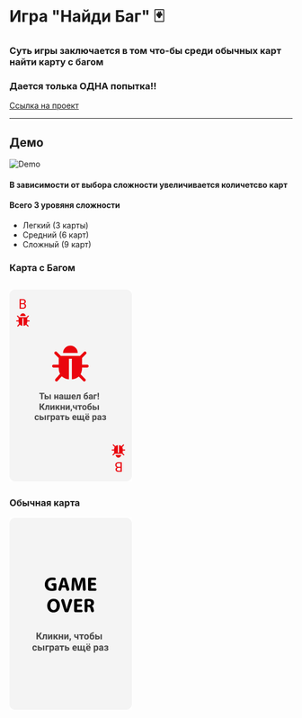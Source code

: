 # Игра "Найди Баг" 🃏 

### Суть игры заключается в том что-бы среди обычных карт найти карту с багом
### Дается толька ОДНА попытка!!
[Ссылка на проект](https://dianazaharova.github.io/FindBug/)

------------
## Демо 
![Demo](https://media.giphy.com/media/dOtVE7Fs3ydvi9q0VR/giphy.gif)

####  В зависимости от выбора сложности увеличивается количетсво карт
 
####  Всего 3 уровяня сложности
- Легкий (3 карты)
- Средний (6 карт)
- Сложный (9 карт)

### Карта с Багом
![Иллюстрация к проекту](https://github.com/DianaZaharova/FindBug/raw/main/docs/img/bagCard.png)
------------
### Обычная карта
![Иллюстрация к проекту](https://github.com/DianaZaharova/FindBug/raw/main/docs/img/GameOver.png)
